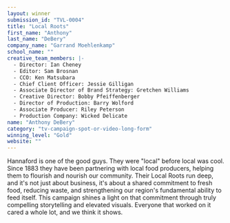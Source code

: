 ```yaml
---
layout: winner
submission_id: "TVL-0004"
title: "Local Roots"
first_name: "Anthony"
last_name: "DeBery"
company_name: "Garrand Moehlenkamp"
school_name: ""
creative_team_members: |-
  - Director: Ian Cheney
  - Editor: Sam Brosnan
  - CCO: Ken Matsubara
  - Chief Client Officer: Jessie Gilligan
  - Associate Director of Brand Strategy: Gretchen Williams
  - Creative Director: Bobby Pfeiffenberger
  - Director of Production: Barry Wolford
  - Associate Producer: Riley Peterson
  - Production Company: Wicked Delicate
name: "Anthony DeBery"
category: "tv-campaign-spot-or-video-long-form"
winning_level: "Gold"
website: ""
---
```


Hannaford is one of the good guys. They were "local" before local was cool. Since 1883 they have been partnering with local food producers, helping them to flourish and nourish our community. Their Local Roots run deep, and it's not just about business, it's about a shared commitment to fresh food, reducing waste, and strengthening our region's fundamental ability to feed itself. This campaign shines a light on that commitment through truly compelling storytelling and elevated visuals. Everyone that worked on it cared a whole lot, and we think it shows.
